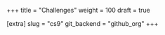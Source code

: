 +++
title = "Challenges"
weight = 100
draft = true

[extra]
slug = "cs9"
git_backend = "github_org"
+++